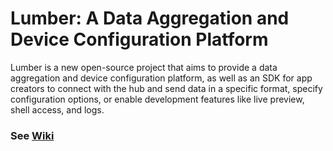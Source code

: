 # Lumber: A Data Aggregation and Device Configuration Platform

Lumber is a new open-source project that aims to provide a data aggregation and device configuration platform, as well as an SDK for app creators to connect with the hub and send data in a specific format, specify configuration options, or enable development features like live preview, shell access, and logs.

### See [Wiki](https://github.com/hivecv/lumber-docs/wiki)
